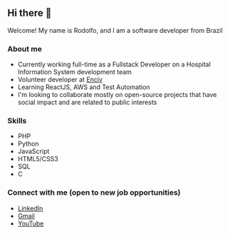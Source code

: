 ## Hi there 👋

Welcome! My name is Rodolfo, and I am a software developer from Brazil

### About me

- Currently working full-time as a Fullstack Developer on a Hospital Information System development team
- Volunteer developer at [Enciv](https://github.com/EnCiv)
- Learning ReactJS, AWS and Test Automation
- I'm looking to collaborate mostly on open-source projects that have social impact and are related to public interests

### Skills

- PHP
- Python
- JavaScript
- HTML5/CSS3
- SQL
- C

### Connect with me (open to new job opportunities)

- [LinkedIn](https://www.linkedin.com/in/rodolfonei/)
- [Gmail](mailto:rodolfonei.webdev@gmail.com)
- [YouTube](https://www.youtube.com/channel/UCGNN-q7hk3iIDAoACY0pL7Q)

<!--
**rodolfonei/rodolfonei** is a ✨ _special_ ✨ repository because its `README.md` (this file) appears on your GitHub profile.

Here are some ideas to get you started:

- 🔭 I’m currently working on ...
- 🌱 I’m currently learning ...
- 👯 I’m looking to collaborate on ...
- 🤔 I’m looking for help with ...
- 💬 Ask me about ...
- 📫 How to reach me: ...
- 😄 Pronouns: ...
- ⚡ Fun fact: ...
-->
